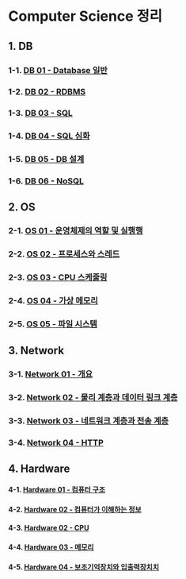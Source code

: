 # Computer Science 정리

## 1. DB

### 1-1. [DB 01 - Database 일반](./db01.md)

### 1-2. [DB 02 - RDBMS](./db02.md)

### 1-3. [DB 03 - SQL](./db03.md)

### 1-4. [DB 04 - SQL 심화](./db04.md)

### 1-5. [DB 05 - DB 설계](./db05.md)

### 1-6. [DB 06 - NoSQL](./db06.md)

## 2. OS

### 2-1. [OS 01 - 운영체제의 역할 및 실행행](./os01.md)

### 2-2. [OS 02 - 프로세스와 스레드](./os02.md)

### 2-3. [OS 03 - CPU 스케줄링](./os03.md)

### 2-4. [OS 04 - 가상 메모리](./os04.md)

### 2-5. [OS 05 - 파일 시스템](./os05.md)

## 3. Network

### 3-1. [Network 01 - 개요](./network01.md)

### 3-2. [Network 02 - 물리 계층과 데이터 링크 계층](./network02.md)

### 3-3. [Network 03 - 네트워크 계층과 전송 계층](./network03.md)

### 3-4. [Network 04 - HTTP](./network04.md)

## 4. Hardware


#### 4-1. [Hardware 01 - 컴퓨터 구조](./hardware01.md)

#### 4-2. [Hardware 02 - 컴퓨터가 이해하는 정보](./hardware02.md)

#### 4-3. [Hardware 02 - CPU](./hardware03.md)

#### 4-4. [Hardware 03 - 메모리](./hardware04.md)

#### 4-5. [Hardware 04 - 보조기억장치와 입출력장치치](./hardware05.md)
